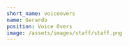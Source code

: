 ```yaml
---
short_name: voiceovers
name: Gerardo
position: Voice Overs
image: /assets/images/staff/staff.png
---
```

